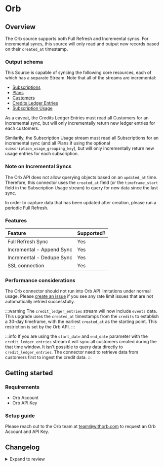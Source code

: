 # Orb

## Overview

The Orb source supports both Full Refresh and Incremental syncs. For incremental syncs, this source
will only read and output new records based on their `created_at` timestamp.

### Output schema

This Source is capable of syncing the following core resources, each of which has a separate Stream. Note that all of the streams are incremental:

- [Subscriptions](https://docs.withorb.com/reference/list-subscriptions)
- [Plans](https://docs.withorb.com/reference/list-plans)
- [Customers](https://docs.withorb.com/reference/list-customers)
- [Credits Ledger Entries](https://docs.withorb.com/reference/fetch-customer-credits-ledger)
- [Subscription Usage](https://docs.withorb.com/reference/fetch-subscription-usage)

As a caveat, the Credits Ledger Entries must read all Customers for an incremental sync, but will only incrementally return new ledger entries for each customers.

Similarily, the Subscription Usage stream must read all Subscriptions for an incremental sync (and all Plans if using the optional `subscription_usage_grouping_key`), but will only incrementally return new usage entries for each subscription.

### Note on Incremental Syncs

The Orb API does not allow querying objects based on an `updated_at` time. Therefore, this connector uses the `created_at` field (or the `timeframe_start` field in the Subscription Usage stream) to query for new data since the last sync.

In order to capture data that has been updated after creation, please run a periodic Full Refresh.

### Features

| Feature                   | Supported? |
| :------------------------ | :--------- |
| Full Refresh Sync         | Yes        |
| Incremental - Append Sync | Yes        |
| Incremental - Dedupe Sync | Yes        |
| SSL connection            | Yes        |

### Performance considerations

The Orb connector should not run into Orb API limitations under normal usage. Please [create an issue](https://github.com/airbytehq/airbyte/issues) if you see any rate limit issues that are not automatically retried successfully.

:::warning
The `credit_ledger_entries` stream will now include `events` data. This upgrade uses the `created_at` timestamps from the `credits` to establish a 30-day timeframe, with the earliest `created_at` as the starting point. This restriction is set by the Orb API.
:::

:::info
If you are using the `start_date` and `end_date` parameter with the `credit_ledger_entries` stream it will sync all customers created during the that time window. It isn't possible to query data directly to `credit_ledger_entries`. The connector need to retrieve data from customers first to ingest the credit data.
:::

## Getting started

### Requirements

- Orb Account
- Orb API Key

### Setup guide

Please reach out to the Orb team at [team@withorb.com](mailto:team@withorb.com) to request
an Orb Account and API Key.

## Changelog

<details>
  <summary>Expand to review</summary>

| Version | Date       | Pull Request                                             | Subject                                                                                                                                                               |
|---------|------------| -------------------------------------------------------- |-----------------------------------------------------------------------------------------------------------------------------------------------------------------------|
| 2.1.12 | 2025-03-01 | [55033](https://github.com/airbytehq/airbyte/pull/55033) | Update dependencies |
| 2.1.11 | 2025-02-23 | [54564](https://github.com/airbytehq/airbyte/pull/54564) | Update dependencies |
| 2.1.10 | 2025-02-15 | [54019](https://github.com/airbytehq/airbyte/pull/54019) | Update dependencies |
| 2.1.9 | 2025-02-08 | [53476](https://github.com/airbytehq/airbyte/pull/53476) | Update dependencies |
| 2.1.8 | 2025-02-01 | [53005](https://github.com/airbytehq/airbyte/pull/53005) | Update dependencies |
| 2.1.7 | 2025-01-25 | [52516](https://github.com/airbytehq/airbyte/pull/52516) | Update dependencies |
| 2.1.6 | 2025-01-18 | [51886](https://github.com/airbytehq/airbyte/pull/51886) | Update dependencies |
| 2.1.5 | 2025-01-11 | [51350](https://github.com/airbytehq/airbyte/pull/51350) | Update dependencies |
| 2.1.4 | 2024-12-28 | [50741](https://github.com/airbytehq/airbyte/pull/50741) | Update dependencies |
| 2.1.3 | 2024-12-21 | [50228](https://github.com/airbytehq/airbyte/pull/50228) | Update dependencies |
| 2.1.2 | 2024-12-14 | [49693](https://github.com/airbytehq/airbyte/pull/49693) | Update dependencies |
| 2.1.1 | 2024-12-12 | [48296](https://github.com/airbytehq/airbyte/pull/48296) | Update dependencies |
| 2.1.0 | 2024-10-23 | [47288](https://github.com/airbytehq/airbyte/pull/47288) | Migrate to manifest only format |
| 2.0.14 | 2024-10-29 | [46770](https://github.com/airbytehq/airbyte/pull/46770) | Update dependencies |
| 2.0.13 | 2024-10-05 | [46395](https://github.com/airbytehq/airbyte/pull/46395) | Update dependencies |
| 2.0.12 | 2024-09-28 | [45785](https://github.com/airbytehq/airbyte/pull/45785) | Update dependencies |
| 2.0.11 | 2024-09-14 | [45472](https://github.com/airbytehq/airbyte/pull/45472) | Update dependencies |
| 2.0.10 | 2024-09-07 | [45212](https://github.com/airbytehq/airbyte/pull/45212) | Update dependencies |
| 2.0.9 | 2024-08-24 | [44626](https://github.com/airbytehq/airbyte/pull/44626) | Update dependencies |
| 2.0.8 | 2024-08-10 | [43601](https://github.com/airbytehq/airbyte/pull/43601) | Update dependencies |
| 2.0.7 | 2024-08-03 | [43163](https://github.com/airbytehq/airbyte/pull/43163) | Update dependencies |
| 2.0.6 | 2024-07-20 | [42198](https://github.com/airbytehq/airbyte/pull/42198) | Update dependencies |
| 2.0.5 | 2024-07-13 | [41720](https://github.com/airbytehq/airbyte/pull/41720) | Update dependencies |
| 2.0.4 | 2024-07-10 | [41386](https://github.com/airbytehq/airbyte/pull/41386) | Update dependencies |
| 2.0.3 | 2024-07-09 | [41090](https://github.com/airbytehq/airbyte/pull/41090) | Update dependencies |
| 2.0.2 | 2024-07-06 | [40826](https://github.com/airbytehq/airbyte/pull/40826) | Update dependencies |
| 2.0.1 | 2024-06-29 | [40541](https://github.com/airbytehq/airbyte/pull/40541) | Update dependencies |
| 2.0.0 | 2024-06-24 | [40227](https://github.com/airbytehq/airbyte/pull/40227) | Migrate connector to Low Code. Update data type of credit_block_per_unit_cost_basis field in credits_ledger_entries stream to match return type from the upstream API |
| 1.2.4 | 2024-06-22 | [40004](https://github.com/airbytehq/airbyte/pull/40004) | Update dependencies |
| 1.2.3 | 2024-06-04 | [39015](https://github.com/airbytehq/airbyte/pull/39015) | [autopull] Upgrade base image to v1.2.1 |
| 1.2.2 | 2024-04-19 | [37211](https://github.com/airbytehq/airbyte/pull/37211) | Updating to 0.80.0 CDK |
| 1.2.1 | 2024-04-12 | [37211](https://github.com/airbytehq/airbyte/pull/37211) | schema descriptions |
| 1.2.0   | 2024-03-19 | [x](https://github.com/airbytehq/airbyte/pull/x)         | Expose `end_date`parameter                                                                                                                                            |
| 1.1.2   | 2024-03-13 | [x](https://github.com/airbytehq/airbyte/pull/x)         | Fix window to 30 days for events query timesframe start and query                                                                                                     |
| 1.1.1   | 2024-02-07 | [35005](https://github.com/airbytehq/airbyte/pull/35005) | Pass timeframe_start, timeframe_end to events query                                                                                                                   |
| 1.1.0   | 2023-03-03 | [24567](https://github.com/airbytehq/airbyte/pull/24567) | Add Invoices incremental stream merged from [#24737](https://github.com/airbytehq/airbyte/pull/24737)                                                                 |
| 1.0.0   | 2023-02-02 | [21951](https://github.com/airbytehq/airbyte/pull/21951) | Add SubscriptionUsage stream, and made `start_date` a required field                                                                                                  |
| 0.1.4   | 2022-10-07 | [17761](https://github.com/airbytehq/airbyte/pull/17761) | Fix bug with enriching ledger entries with multiple credit blocks                                                                                                     |
| 0.1.3   | 2022-08-26 | [16017](https://github.com/airbytehq/airbyte/pull/16017) | Add credit block id to ledger entries                                                                                                                                 |
| 0.1.2   | 2022-04-20 | [11528](https://github.com/airbytehq/airbyte/pull/11528) | Add cost basis to ledger entries, update expiration date, sync only committed entries                                                                                 |
| 0.1.1   | 2022-03-03 | [10839](https://github.com/airbytehq/airbyte/pull/10839) | Support ledger entries with numeric properties + schema fixes                                                                                                         |
| 0.1.0   | 2022-02-01 |                                                          | New Source: Orb                                                                                                                                                       |
| :---    | :---       | :---                                                     | :---                                                                                                                                                                  |

</details>
